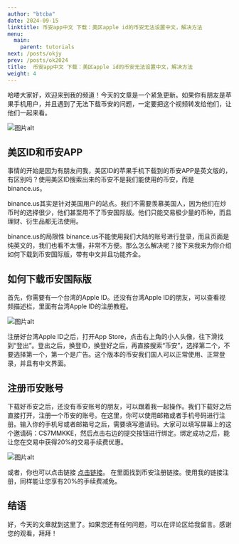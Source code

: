 ```yaml
---
author: "btcba"
date: 2024-09-15
linktitle: 币安app中文 下载：美区apple id的币安无法设置中文，解决方法
menu:
  main:
    parent: tutorials
next: /posts/okjy
prev: /posts/ok2024
title:  币安app中文 下载：美区apple id的币安无法设置中文，解决方法
weight: 4
---
```




哈喽大家好，欢迎来到我的频道！今天的文章是一个紧急更新。如果你有朋友是苹果手机用户，并且遇到了无法下载币安的问题，一定要把这个视频转发给他们，让他们一起来看。

![图片alt](https://s21.ax1x.com/2024/09/18/pAKN8ud.png "图片title")

## 美区ID和币安APP
事情的开始是因为有朋友问我，美区ID的苹果手机下载到的币安APP是英文版的，有区别吗？使用美区ID搜索出来的币安不是我们能使用的币安，而是binance.us。

binance.us其实是针对美国用户的站点。我们不需要羡慕美国人，因为他们在炒币时的选择很少，他们甚至用不了币安国际版。他们只能交易极少量的币种，而且理财、衍生品都无法使用。

binance.us的局限性
binance.us不能使用我们大陆的账号进行登录，而且页面是纯英文的，我们也看不太懂，非常不方便。那么怎么解决呢？接下来我来为你介绍如何下载到币安国际版，带有中文并且功能齐全。

## 如何下载币安国际版
首先，你需要有一个台湾的Apple ID。还没有台湾Apple ID的朋友，可以查看视频描述栏，里面有台湾Apple ID的注册教程。

![图片alt](https://s21.ax1x.com/2024/09/18/pAKNGDA.png "图片title")

注册好台湾Apple ID之后，打开App Store，点击右上角的小人头像，往下滑找到“登出”。登出之后，换登ID，换登好之后，再直接搜索“币安”，选择第二个，不要选择第一个，第一个是广告。这个版本的币安我们国人可以正常使用、正常登录，并且有中文界面。

## 注册币安账号
下载好币安之后，还没有币安账号的朋友，可以跟着我一起操作。我们下载好之后直接打开，注册一个币安的账号。在这里，你可以使用邮箱或者手机号码进行注册。输入你的手机号或者邮箱号之后，需要填写邀请码。大家可以填写屏幕上的这个邀请码：CS7MMKKE，然后点击右边的提交按钮进行绑定。绑定成功之后，能让您在交易中获得20%的交易手续费优惠。

![图片alt](https://s21.ax1x.com/2024/09/18/pAKN1jH.png "图片title")


或者，你也可以点击链接 [点击链接](https://www.binance.com/zh-CN/join?ref=CS7MMKKE)。 在里面找到币安注册链接。使用我的链接注册，同样能让您享有20%的手续费减免。

## 结语
好，今天的文章就到这里了。如果您还有任何问题，可以在评论区给我留言。感谢您的观看，拜拜！